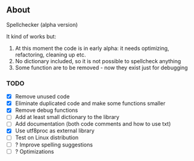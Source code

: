 ## About
Spellchecker (alpha version)

It kind of works but:
1. At this moment the code is in early alpha: it needs optimizing, refactoring, cleaning up etc.
2. No dictionary included, so it is not possible to spellcheck anything
3. Some function are to be removed - now they exist just for debugging

### TODO
- [x] Remove unused code
- [x] Eliminate duplicated code and make some functions smaller
- [x] Remove debug functions
- [ ] Add at least small dictionary to the library
- [ ] Add documentation (both code comments and how to use txt)
- [x] Use utf8proc as external library
- [ ] Test on Linux distribution
- [ ] ? Improve spelling suggestions
- [ ] ? Optimizations
